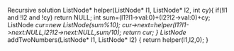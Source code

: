 Recursive solution
ListNode* helper(ListNode* l1, ListNode* l2, int cy){
if(!l1 and !l2 and !cy) return NULL;
int sum=(l1?l1->val:0)+(l2?l2->val:0)+cy;
ListNode *cur=new ListNode(sum%10);
cur->next=helper(l1?l1->next:NULL,l2?l2->next:NULL,sum/10);
return cur;
}
ListNode* addTwoNumbers(ListNode* l1, ListNode* l2) {
return helper(l1,l2,0);
}
